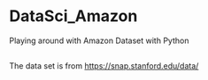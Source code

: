# DataSci_Amazon
Playing around with Amazon Dataset with Python

##
The data set is from 
https://snap.stanford.edu/data/
